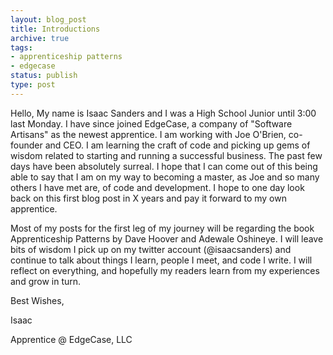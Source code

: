 ```yaml
---
layout: blog_post
title: Introductions
archive: true
tags:
- apprenticeship patterns
- edgecase
status: publish
type: post
---
```


Hello,
My name is Isaac Sanders and I was a High School Junior until 3:00 last Monday.
I have since joined EdgeCase, a company of "Software Artisans" as the newest
apprentice. I am working with Joe O'Brien, co-founder and CEO. I am learning
the craft of code and picking up gems of wisdom related to starting and running
a successful business. The past few days have been absolutely surreal. I hope
that I can come out of this being able to say that I am on my way to becoming
a master, as Joe and so many others I have met are, of code and development. I
hope to one day look back on this first blog post in X years and pay it forward
to my own apprentice.

Most of my posts for the first leg of my journey will be regarding the book
Apprenticeship Patterns by Dave Hoover and Adewale Oshineye. I will leave bits
of wisdom I pick up on my twitter account (@isaacsanders) and continue to talk
about things I learn, people I meet, and code I write. I will reflect on
everything, and hopefully my readers learn from my experiences and grow in turn.

Best Wishes,

Isaac

Apprentice @ EdgeCase, LLC

